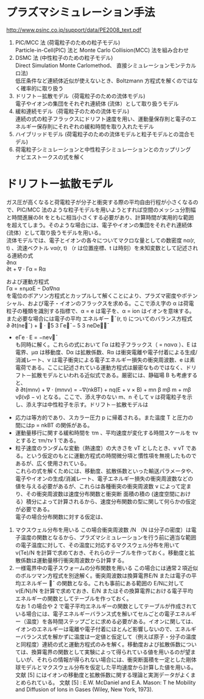 # プラズマシミュレーション手法  
http://www.psinc.co.jp/support/data/PE2008_text.pdf  
1. PIC/MCC 法 (荷電粒子のための粒子モデル)  
Particle-in-Cell(PIC) 法と Monte Carlo Collision(MCC) 法を組み合わせ  
2. DSMC 法 (中性粒子のための粒子モデル)  
Direct Simulation Monte Carlomethod、 直接シミュレーションモンテカルロ法)   
低圧条件など連続体近似が使えないとき、Boltzmann 方程式を解くのではなく確率的に取り扱う  
3. ドリフト－拡散モデル（荷電粒子のための流体モデル)  
電子やイオンの集団をそれぞれ連続体 (流体）として取り扱うモデル  
4. 緩和連続モデル（荷電粒子のための流体モデル)  
連続の式の粒子フラックスにドリフト速度を用い、運動量保存則と電子のエネルギー保存則にそれぞれの緩和時間を取り入れたモデル  
5. ハイブリッドモデル (荷電粒子のための流体モデルと粒子モデルとの混合モデル)  
6. 荷電粒子シミュレーションと中性粒子シミュレーションとのカップリング  
ナビエストークスの式を解く  

# ドリフトー拡散モデル  
ガス圧が高くなると荷電粒子が分子と衝突する際の平均自由行程が小さくなるので、PIC/MCC 法のような粒子モデルを用いようとすれば空間のメッシュ分割幅と時間進展のδt をともに相当小さくする必要があり、計算時間が実用的な範囲を超えてしまう。そのような場合には、電子やイオンの集団をそれぞれ連続体 (流体）として取り扱うモデルを用いる。  
流体モデルでは、電子とイオンの各々についてマクロな量としての数密度 nα(r, t) 、流速ベクトル vα(r, t) （r は位置座標、t は時刻）を未知変数として記述される連続の式  
∂nα  
∂t + ∇ · Γα = Rα  

および運動方程式  
Γα = ±nµαE − Dα∇nα  
を電位のポアソン方程式とカップルして解くことにより、プラズマ密度やポテンシャル、および電子・イオンのフラックスを求める。ここで添え字の α は荷電粒子の種類を識別する指標で、α = e は電子を、α = ion はイオンを意味する。また必要な場合には電子の平均
エネルギー ¯(r, t) についてのバランス方程式  
∂
∂t(ne¯) + ∇ ·
5
3
Γe¯− 5
3
neDe∇¯

+ eΓe · E = −neν¯  
も同時に解く。これらの式において Γα は粒子フラックス（ = nαvα ）、E は電界、µα は移動度、Dα は拡散係数、Rα は衝突電離や電子付着による生成/消滅レート、ν は電子衝突による電子エネルギー損失の衝突周波数、e は素電荷である。ここに記述されている運動方程式は厳密なものではなく、ドリフト－拡散モデルといわれる近似式である。厳密には、静磁場 B も考慮すると、  
∂
∂t(mnv) + ∇ · (mnvv) = −∇(nkBT) + nq(E + v × B) + mn
β
mβ
m + mβ
νβ(vβ − v)
となる。ここで、添え字のない m、n そして v は荷電粒子を示し、添え字は中性粒子を示す。ドリフト－拡散モデルは
- 応力は等方的であり、スカラー圧力 p に帰着される。また温度 T と圧力の間にはp = nkBT の関係がある。
- 運動量移行に関する緩和時間を τm 、平均速度が変化する時間スケールを τv とすると τm/τv  1 である。
- 粒子速度のランダムな変動（熱速度）の大きさを vT としたとき、v  vT である。という仮定のもとに運動方程式の時間微分項と慣性項を無視したものであるが、広く使用されている。  
これらの式を解くためには、移動度、拡散係数といった輸送パラメータや、電子やイオンの生成/消滅レート、電子エネルギー損失の衝突周波数などの値を与える必要があるが、これらは各種衝突の衝突周波数 ν によって定まり、その衝突周波数は速度分布関数と衝突断
面積の積の (速度空間における）積分によって計算されるから、速度分布関数の型に関して何らかの仮定が必要である。  
電子の場合分布関数に対する仮定は、  
1. マクスウェル分布を用いる
この場合衝突周波数 /N （N は分子の密度）は電子温度の関数となるから、プラズマシミュレーションを行う前に適当な範囲の電子温度に対して、その温度に対応するマクスウェル分布を用いて ν(Te)/N を計算で求めておき、それらのテーブルを作っておく。移動度と拡散係数は運動量移行衝突周波数から計算する。  
2. 一様電界中の電子スウォームの分布関数を用いる
この場合には通常２項近似のボルツマン方程式を別途解く。衝突周波数は換算電界E/N または電子の平均エネルギー ¯ の関数となる。これも事前にある範囲の E/Nに対して ν(E/N)/N を計算で求めておき、E/N またはその換算電界における電子平均エネルギーの関数としてテーブルを作っておく。  
なお 1 の場合や 2 で電子平均エネルギーの関数としてテーブルが作成されている場合には、電子エネルギーバランス式を解いてセルごとの電子エネルギー（温度）を各時間ステップごとに求める必要がある。イオンに関しては、イオンのエネルギーは電離や電子付着にほとんど影響しないので、エネルギーバランス式を解かずに温度は一定値と仮定して（例えば原子・分子の温度と同程度）連続の式と運動方程式のみを解く。移動度および拡散係数については、換算電界の関数として実験によって得られている値を用いるのが望ましいが、それらの情報が得られない場合には、衝突断面積を一定とした剛体球モデルとマクスウェル分布を仮定した平均速度から計算した値を用いる。文献 [5] にはイオンの移動度と拡散係数に関する理論と実測データがよくまとめられている。
文献 [5] : E.W. McDaniel and E.A. Mason: T he Mobility and Diffusion of Ions in Gases (Wiley, New York, 1973).
